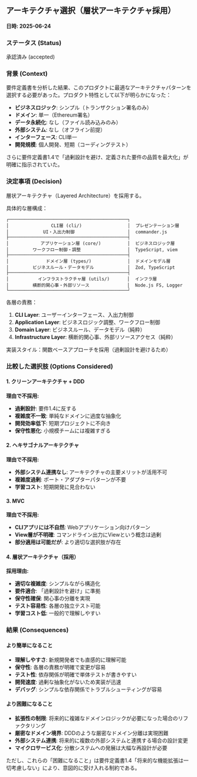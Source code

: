 ## アーキテクチャ選択（層状アーキテクチャ採用）

<b>日時: 2025-06-24</b>

### ステータス (Status)
承認済み (accepted)

### 背景 (Context)
要件定義書を分析した結果、このプロダクトに最適なアーキテクチャパターンを選択する必要があった。プロダクト特性として以下が明らかになった：

- **ビジネスロジック**: シンプル（トランザクション署名のみ）
- **ドメイン**: 単一（Ethereum署名）
- **データ永続化**: なし（ファイル読み込みのみ）
- **外部システム**: なし（オフライン前提）
- **インターフェース**: CLI単一
- **開発規模**: 個人開発、短期（コーディングテスト）

さらに要件定義書1.4で「過剰設計を避け、定義された要件の品質を最大化」が明確に指示されていた。

### 決定事項 (Decision)
層状アーキテクチャ（Layered Architecture）を採用する。

具体的な層構成：
```
┌─────────────────────────────────────────────┐
│                CLI層 (cli/)        　  　    │  プレゼンテーション層
│             UI・入出力制御                    │  commander.js
├─────────────────────────────────────────────┤
│            アプリケーション層 (core/)          │  ビジネスロジック層
│         ワークフロー制御・調整             　   │  TypeScript, viem
├─────────────────────────────────────────────┤
│              ドメイン層 (types/) 　           │  ドメインモデル層
│         ビジネスルール・データモデル     　      │  Zod, TypeScript
├─────────────────────────────────────────────┤
│           インフラストラクチャ層 (utils/)   　  │  インフラ層
│         横断的関心事・外部リソース     　  　    │  Node.js FS, Logger
└─────────────────────────────────────────────┘
```

各層の責務：
1. **CLI Layer**: ユーザーインターフェース、入出力制御
2. **Application Layer**: ビジネスロジック調整、ワークフロー制御
3. **Domain Layer**: ビジネスルール、データモデル（純粋）
4. **Infrastructure Layer**: 横断的関心事、外部リソースアクセス（純粋）

実装スタイル：関数ベースアプローチを採用（過剰設計を避けるため）

### 比較した選択肢 (Options Considered)

#### 1. クリーンアーキテクチャ + DDD
**理由で不採用:**
- **過剰設計**: 要件1.4に反する
- **複雑度不一致**: 単純なドメインに過度な抽象化
- **開発効率低下**: 短期プロジェクトに不向き
- **保守性悪化**: 小規模チームには複雑すぎる

#### 2. ヘキサゴナルアーキテクチャ
**理由で不採用:**
- **外部システム連携なし**: アーキテクチャの主要メリットが活用不可
- **複雑度過剰**: ポート・アダプターパターンが不要
- **学習コスト**: 短期開発に見合わない

#### 3. MVC
**理由で不採用:**
- **CLIアプリには不自然**: Webアプリケーション向けパターン
- **View層が不明確**: コマンドライン出力にViewという概念は過剰
- **部分適用は可能だが**: より適切な選択肢が存在

#### 4. 層状アーキテクチャ（採用）
**採用理由:**
- **適切な複雑度**: シンプルながら構造化
- **要件適合**: 「過剰設計を避け」に準拠
- **保守性確保**: 関心事の分離を実現
- **テスト容易性**: 各層の独立テスト可能
- **学習コスト低**: 一般的で理解しやすい

### 結果 (Consequences)

#### より簡単になること
- **理解しやすさ**: 新規開発者でも直感的に理解可能
- **保守性**: 各層の責務が明確で変更が容易
- **テスト性**: 依存関係が明確で単体テストが書きやすい
- **開発速度**: 過剰な抽象化がないため実装が迅速
- **デバッグ**: シンプルな依存関係でトラブルシューティングが容易

#### より困難になること
- **拡張性の制限**: 将来的に複雑なドメインロジックが必要になった場合のリファクタリング
- **厳密なドメイン境界**: DDDのような厳密なドメイン分離は実現困難
- **外部システム連携**: 将来的に複数の外部システムと連携する場合の設計変更
- **マイクロサービス化**: 分散システムへの発展は大幅な再設計が必要

ただし、これらの「困難になること」は要件定義書1.4「将来的な機能拡張は一切考慮しない」により、意図的に受け入れる制約である。 